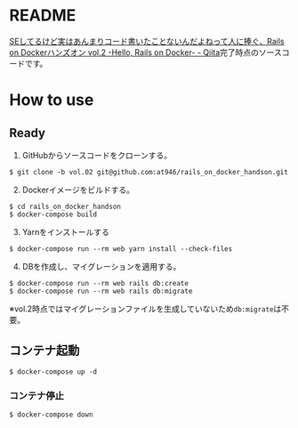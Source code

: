 # README
[SEしてるけど実はあんまりコード書いたことないんだよねって人に捧ぐ、Rails on Dockerハンズオン vol.2 -Hello, Rails on Docker- - Qiita](https://qiita.com/at-946/items/45ccca274b30268f68fc)完了時点のソースコードです。

# How to use
## Ready
1. GitHubからソースコードをクローンする。

```
$ git clone -b vol.02 git@github.com:at946/rails_on_docker_handson.git
```

2. Dockerイメージをビルドする。

```
$ cd rails_on_docker_handson
$ docker-compose build
```

3. Yarnをインストールする

```
$ docker-compose run --rm web yarn install --check-files
```

4. DBを作成し、マイグレーションを適用する。

```
$ docker-compose run --rm web rails db:create
$ docker-compose run --rm web rails db:migrate
```
※vol.2時点ではマイグレーションファイルを生成していないため`db:migrate`は不要。

## コンテナ起動
```
$ docker-compose up -d
```

### コンテナ停止
```
$ docker-compose down
```


